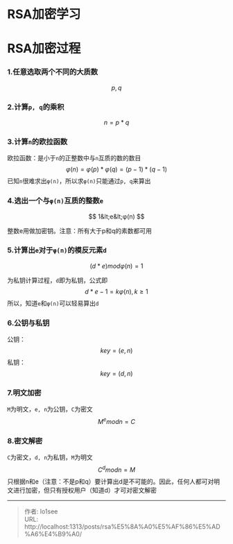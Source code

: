 # RSA加密学习


# RSA加密过程

### 1.任意选取两个不同的大质数

$$
p,q
$$

### 2.计算`p, q`的乘积

$$
n = p * q
$$

### 3.计算`n`的欧拉函数

欧拉函数：是小于`n`的正整数中与`n`互质的数的数目
$$
φ(n)=φ(p)*φ(q)=(p-1) * (q-1)
$$
已知`n`很难求出`φ(n)`，所以求`φ(n)`只能通过`p, q`来算出

### 4.选出一个与`φ(n)`互质的整数`e`

$$
1&lt;e&lt;φ(n)
$$

整数e用做加密钥。注意：所有大于p和q的素数都可用

### 5.计算出`e`对于`φ(n)`的模反元素`d`

$$
(d*e) mod φ(n) = 1
$$

为私钥计算过程，`d`即为私钥，公式即
$$
d*e-1=kφ(n),k≥1
$$
所以，知道`e`和`φ(n)`可以轻易算出`d`

### 6.公钥与私钥

公钥：
$$
key=(e, n)
$$
私钥：
$$
key=(d,n)
$$

### 7.明文加密

`M`为明文，`e, n`为公钥，`C`为密文
$$
M^e mod n=C
$$

### 8.密文解密

`C`为密文，`d, n`为私钥，`M`为明文
$$
C^dmodn=M
$$
只根据n和e（注意：不是p和q）要计算出d是不可能的。因此，任何人都可对明文进行加密，但只有授权用户（知道d）才可对密文解密



---

> 作者: lo1see  
> URL: http://localhost:1313/posts/rsa%E5%8A%A0%E5%AF%86%E5%AD%A6%E4%B9%A0/  

